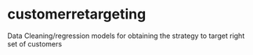 # customerretargeting
Data Cleaning/regression models for obtaining the strategy to target right set of customers
